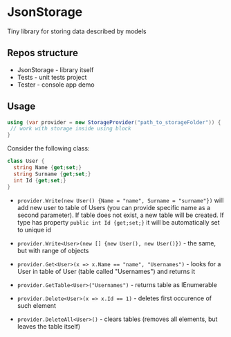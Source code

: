 # JsonStorage
Tiny library for storing data described by models

## Repos structure

* JsonStorage - library itself
* Tests - unit tests project
* Tester - console app demo

## Usage

```csharp
using (var provider = new StorageProvider("path_to_storageFolder")) {
 // work with storage inside using block
}
```
Consider the following class:
```csharp
class User {
  string Name {get;set;}
  string Surname {get;set;}
  int Id {get;set;}
}
```

* `provider.Write(new User() {Name = "name", Surname = "surname"})` will add new user to table of Users (you can provide specific name as a second parameter). If table does not exist, a new table will be created.
If type has property `public int Id {get;set;}` it will be automatically set to unique id

* `provider.Write<User>(new [] {new User(), new User()})` - the same, but with range of objects

* `provider.Get<User>(x => x.Name == "name", "Usernames")` - looks for a User in table of User (table called "Usernames") and returns it

* `provider.GetTable<User>("Usernames")` - returns table as IEnumerable<User>

* `provider.Delete<User>(x => x.Id == 1)` - deletes first occurence of such element

* `provider.DeleteAll<User>()` - clears tables (removes all elements, but leaves the table itself)
